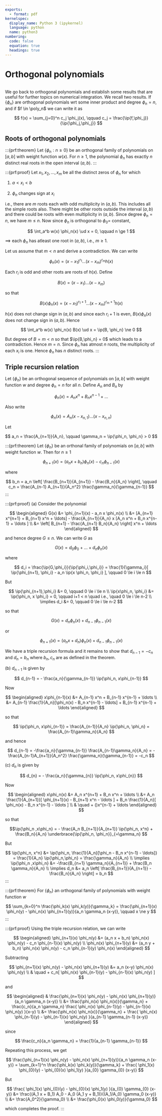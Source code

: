 ```yaml
---
exports:
  - format: pdf
kernelspec:
  display_name: Python 3 (ipykernel)
  language: python
  name: python3
numbering:
  code: false
  equation: true
  headings: true
---
```


# Orthogonal polynomials

```{include} math.md
```

We go back to orthogonal polynomials and establish some results that are useful for further topics on numerical integration. We recall two results. If $\{\phi_n\}$ are orthogonal polynomials wrt some inner product and degree $\phi_n = n$, and if $f \in \poly_n$ we can write it as

$$
f(x) = \sum_{j=0}^n c_j \phi_j(x), \qquad c_j = \frac{\ip{f,\phi_j}}{\ip{\phi_j,\phi_j}}
$$

## Roots of orthogonal polynomials

:::{prf:theorem}
Let $\{ \phi_n : n \ge 0\}$ be an orthogonal family of polynomials on $[a,b]$ with weight function $w(x)$. For $n \ge 1$, the polynomial $\phi_n$ has exactly $n$ distinct real roots in the open interval $(a,b)$.
:::

:::{prf:proof}
Let $x_1, x_2, \ldots, x_m$ be all the distinct zeros of $\phi_n$ for which

1.  $a < x_i < b$

2.  $\phi_n$ changes sign at $x_i$

i.e., there are $m$ roots each with odd multiplicity in $(a,b)$. This includes all the simple roots also. There might be other roots outside the interval $(a,b)$ and there could be roots with even multiplicity in $(a,b)$. Since degree $\phi_n = n$, we have $m \le n$. Now since $\phi_n$ is orthogonal to $\phi_0 =$ constant,

$$
\int_a^b w(x) \phi_n(x) \ud x = 0, \qquad n \ge 1
$$ 

$\implies$ each $\phi_n$ has atleast one root in $(a,b)$, i.e., $m \ge 1$.

Let us assume that $m < n$ and derive a contradiction. We can write

$$
\phi_n(x) = (x-x_1)^{r_1} \ldots (x-x_m)^{r_m} h(x)
$$ 

Each $r_i$ is odd and other roots are roots of $h(x)$. Define

$$
B(x) = (x-x_1) \ldots (x-x_m)
$$ 

so that

$$
B(x) \phi_n(x) = (x-x_1)^{r_1+1} \ldots (x-x_m)^{r_m+1} h(x)
$$ 

$h(x)$ does not change sign in $(a,b)$ and since each $r_i+1$ is even, $B(x)\phi_n(x)$ does not change sign in $(a,b)$. Hence

$$
\int_a^b w(x) \phi_n(x) B(x) \ud x = \ip{B, \phi_n} \ne 0
$$ 

But degree of $B = m < n$ so that $\ip{B,\phi_n} = 0$ which leads to a contradiction. Hence $m=n$. Since $\phi_n$ has atmost $n$ roots, the multiplicity of each $x_i$ is one. Hence $\phi_n$ has $n$ distinct roots.
:::

## Triple recursion relation

Let $\{ \phi_n \}$ be an orthogonal sequence of polynomials on $[a,b]$ with weight function $w$ and degree $\phi_n = n$ for all $n$. Define $A_n$ and $B_n$ by 

$$
\phi_n(x) = A_n x^n + B_n x^{n-1} + \ldots
$$ 

Also write 

$$
\phi_n(x) = A_n (x- x_{n,1}) \ldots (x-x_{n,n})
$$ 

Let

$$
a_n = \frac{A_{n+1}}{A_n}, \qquad \gamma_n = \ip{\phi_n, \phi_n} > 0
$$

:::{prf:theorem}
Let $\{ \phi_n \}$ be an orthonal family of polynomials on $[a,b]$ with weight function $w$. Then for $n \ge 1$

$$
\phi_{n+1}(x) = (a_n x + b_n) \phi_n(x) - c_n \phi_{n-1}(x)
$$ 

where

$$
b_n = a_n \left[ \frac{B_{n+1}}{A_{n+1}} - \frac{B_n}{A_n} \right], \qquad c_n = \frac{A_{n-1} A_{n+1}}{A_n^2} \frac{\gamma_n}{\gamma_{n-1}}
$$
:::

:::{prf:proof}
(a) Consider the polynomial 

$$
\begin{aligned}
G(x) 
&= \phi_{n+1}(x) - a_n x \phi_n(x) \\
&= [A_{n+1} x^{n+1} + B_{n+1} x^n + \ldots] - \frac{A_{n+1}}{A_n} x [A_n x^n + B_n x^{n-1} + \ldots ] \\
&= \left[ B_{n+1} - \frac{A_{n+1} B_n}{A_n} \right] x^n + \ldots
\end{aligned}
$$ 

and hence degree $G \le n$. We can write $G$ as

$$
G(x) = d_0 \phi_0 + \ldots + d_n \phi_n(x)
$$ 

where

$$
d_i = \frac{\ip{G,\phi_i}}{\ip{\phi_i,\phi_i}} = \frac{1}{\gamma_i}[ \ip{\phi_{n+1}, \phi_i} - a_n \ip{x \phi_n, \phi_i} ], \qquad 0 \le i \le n
$$

But

$$
\ip{\phi_{n+1},\phi_i} &= 0, \qquad 0 \le i \le n \\
\ip{x\phi_n, \phi_i} &= \ip{\phi_n, x \phi_i} = 0, \qquad i+1 < n \quad i.e., \quad 0 \le i \le n-2 \\
\implies d_i &= 0, \qquad 0 \le i \le n-2
$$ 

so that

$$
G(x) = d_n \phi_n(x) + d_{n-1} \phi_{n-1}(x)
$$ 

or

$$
\phi_{n+1}(x) = (a_n x + d_n) \phi_n(x) + d_{n-1} \phi_{n-1}(x)
$$ 

We have a triple recursion formula and it remains to show that $d_{n-1} = -c_n$ and $d_n = b_n$ where $b_n, c_n$ are as defined in the theorem.

(b) $d_{n-1}$ is given by

$$
d_{n-1} = - \frac{a_n}{\gamma_{n-1}} \ip{\phi_n, x\phi_{n-1}}
$$ 

Now

$$
\begin{aligned}
x\phi_{n-1}(x) 
&= A_{n-1} x^n + B_{n-1} x^{n-1} + \ldots \\
&= A_{n-1} \frac{1}{A_n}[\phi_n(x) - B_n x^{n-1} - \ldots] + B_{n-1} x^{n-1} + \ldots
\end{aligned}
$$ 

so that

$$
\ip{\phi_n, x\phi_{n-1}} = \frac{A_{n-1}}{A_n} \ip{\phi_n, \phi_n} = \frac{A_{n-1}\gamma_n}{A_n}
$$

and hence

$$
d_{n-1} = -\frac{a_n}{\gamma_{n-1}} \frac{A_{n-1}\gamma_n}{A_n} = -\frac{A_{n-1}A_{n+1}}{A_n^2} \frac{\gamma_n}{\gamma_{n-1}} = -c_n
$$

(c) $d_n$ is given by

$$
d_{n} = - \frac{a_n}{\gamma_{n}} \ip{\phi_n, x\phi_{n}}
$$ 

Now

$$
\begin{aligned}
x\phi_n(x) 
&=  A_n x^{n+1} + B_n x^n + \ldots \\
&= A_n \frac{1}{A_{n+1}}[ \phi_{n+1}(x) - B_{n+1} x^n - \ldots ] + B_n \frac{1}{A_n}[ \phi_n(x) - B_n x^{n-1} - \ldots ] \\
& \quad + ()x^{n-1} + \ldots
\end{aligned}
$$ 

so that

$$\ip{\phi_n ,x\phi_n} = - \frac{A_n B_{n+1}}{A_{n+1}} \ip{\phi_n, x^n} + \frac{B_n}{A_n} \underbrace{\ip{\phi_n, \phi_n}}_{=\gamma_n}
$$

But

$$
\ip{\phi_n, x^n} &= \ip{\phi_n, \frac{1}{A_n}[\phi_n - B_n x^{n-1} - \ldots]} = \frac{1}{A_n} \ip{\phi_n,\phi_n} = \frac{\gamma_n}{A_n} \\
\implies \ip{\phi_n ,x\phi_n} &= -\frac{B_{n+1} \gamma_n}{A_{n+1}} + \frac{B_n \gamma_n}{A_n} \\
\implies d_n &= a_n \left[ \frac{B_{n+1}}{A_{n+1}} - \frac{B_n}{A_n} \right] = b_n
$$
:::

:::{prf:theorem}
For $\{ \phi_n \}$ an orthogonal family of polynomials with weight
function $w$

$$
\sum_{k=0}^n \frac{\phi_k(x) \phi_k(y)}{\gamma_k} = \frac{\phi_{n+1}(x) \phi_n(y) - \phi_n(x) \phi_{n+1}(y)}{a_n \gamma_n (x-y)}, \qquad x \ne y
$$
:::

:::{prf:proof}
Using the triple recursion relation, we can write

$$
\begin{aligned}
\phi_{n+1}(x) \phi_n(y) &= (a_n x + b_n) \phi_n(x) \phi_n(y) - c_n \phi_{n-1}(x) \phi_n(y) \\
\phi_n(x) \phi_{n+1}(y) &= (a_n y + b_n) \phi_n(x) \phi_n(y) - c_n \phi_{n-1}(y) \phi_n(x)
\end{aligned}
$$ 

Subtracting

$$
\phi_{n+1}(x) \phi_n(y) - \phi_n(x) \phi_{n+1}(y) &= a_n (x-y) \phi_n(x) \phi_n(y) \\
& \quad + c_n[ \phi_n(x) \phi_{n-1}(y) - \phi_{n-1}(x) \phi_n(y) ]
$$

and

$$
\begin{aligned}
& \frac{\phi_{n+1}(x) \phi_n(y) - \phi_n(x) \phi_{n+1}(y)}{a_n \gamma_n (x-y)} \\
&= \frac{\phi_n(x) \phi_n(x)}{\gamma_n} + \frac{c_n}{a_n \gamma_n} \frac{ \phi_n(x) \phi_{n-1}(y) - \phi_{n-1}(x) \phi_n(y)  }{x-y} \\
&= \frac{\phi_n(x) \phi_n(x)}{\gamma_n} + \frac{ \phi_n(x) \phi_{n-1}(y) - \phi_{n-1}(x) \phi_n(y)  }{a_{n-1} \gamma_{n-1} (x-y)}
\end{aligned}
$$ 

since

$$
\frac{c_n}{a_n \gamma_n} = \frac{1}{a_{n-1} \gamma_{n-1}}
$$ 

Repeating this process, we get

$$
\frac{\phi_{n+1}(x) \phi_n(y) - \phi_n(x) \phi_{n+1}(y)}{a_n \gamma_n (x-y)} = \sum_{k=1}^n \frac{\phi_k(x) \phi_k(y)}{\gamma_k} + \frac{ \phi_1(x) \phi_{0}(y) - \phi_{0}(x) \phi_1(y)  }{a_{0} \gamma_{0} (x-y)}
$$

But

$$
\frac{ \phi_1(x) \phi_{0}(y) - \phi_{0}(x) \phi_1(y)  }{a_{0} \gamma_{0} (x-y)} 
&= \frac{(A_1 x + B_1) A_0 - A_0 (A_1 y + B_1)}{(A_1/A_0) \gamma_0 (x-y)} \\
&= \frac{A_0^2}{\gamma_0} \\
&= \frac{\phi_0(x) \phi_0(y)}{\gamma_0}
$$

which completes the proof.
:::
